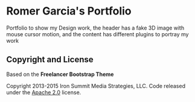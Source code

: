 # Romer Garcia's Portfolio

Portfolio to show my Design work, the header has a fake 3D image with mouse cursor motion, and the content has different plugins to portray my work

## Copyright and License

Based on the **Freelancer Bootstrap Theme**

Copyright 2013-2015 Iron Summit Media Strategies, LLC. Code released under the [Apache 2.0](https://github.com/IronSummitMedia/startbootstrap-freelancer/blob/gh-pages/LICENSE) license.
